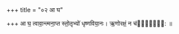 +++
title = "०२ आ घ"

+++
आ घ॒ त्वावा॒न्त्मना॒प्त स्तो॒तृभ्यो॑ धृष्णविया॒नः। ऋ॒णोरक्षं॒ न च॑क्र्यो᳡: ॥